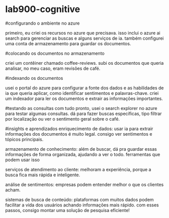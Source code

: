 # lab900-cognitive
#configurando o ambiente no azure

primeiro, eu criei os recursos no azure que precisava. isso inclui o azure ai search para gerenciar as buscas e alguns serviços de ia.
também configurei uma conta de armazenamento para guardar os documentos.

#colocando os documentos no armazenamento

criei um contêiner chamado coffee-reviews.
subi os documentos que queria analisar, no meu caso, eram revisões de café.

#indexando os documentos

usei o portal do azure para configurar a fonte dos dados e as habilidades de ia que queria aplicar, como identificar sentimentos e palavras-chave.
criei um indexador para ler os documentos e extrair as informações importantes.

#testando as consultas
com tudo pronto, usei o search explorer no azure para testar algumas consultas.
dá para fazer buscas específicas, tipo filtrar por localização ou ver o sentimento geral sobre o café.

#insights e aprendizados
enriquecimento de dados: usar ia para extrair informações dos documentos é muito legal. consigo ver sentimentos e tópicos principais.

armazenamento de conhecimento: além de buscar, dá pra guardar essas informações de forma organizada, ajudando a ver o todo.
ferramentas que podem usar isso

serviços de atendimento ao cliente: melhoram a experiência, porque a busca fica mais rápida e inteligente.

análise de sentimentos: empresas podem entender melhor o que os clientes acham.

sistemas de busca de conteúdo: plataformas com muitos dados podem facilitar a vida dos usuários achando informações mais rápido.
com esses passos, consigo montar uma solução de pesquisa eficiente!
